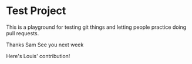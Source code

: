 # Test Project

This is a playground for testing git things and letting people practice doing pull requests.



Thanks Sam
See you next week



Here's Louis' contribution!